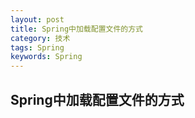```yaml
---
layout: post
title: Spring中加载配置文件的方式
category: 技术
tags: Spring
keywords: Spring
---
```


## Spring中加载配置文件的方式